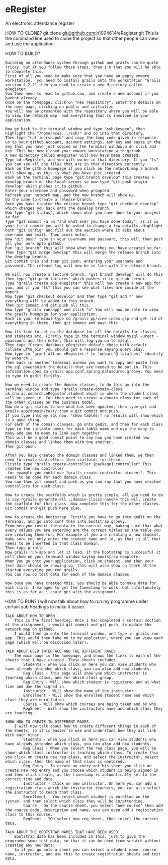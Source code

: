 eRegister
=========

An electronic attendance register

HOW TO CLONE?
    git clone git@github.com:b1004614/eRegister.git
    This is the command line used to clone the project so that other people can view and use the application.

HOW TO BUILD?  

    Building an attendance system through github and grails can be quite tricky, but if you follow these steps, then i'm that you will be able to complete this.
    First of all you need to make sure that you have an empty vmware workstation,  you need to install grails onto the workstation "Grails version 2.2.2" then you need to create a new directory called eRegister.
    You then need to head to github.com, and create a new account if you havent already.
    Once on the homepage, click on "new repository". Enter the details on the next page, clicking on public and initialize
    You will now be presented with the repository where you will be able to view the network map, and everything that is involved in your application.
    
    Now go back to the terminal window and type "ssh-keygen", then highlight the "/home/aces.../ssh/" and cd into that directory.
    Then type "cat id_rsa.pub" and copy the long code given in response.
    Go to your github account, account settings, ssh key and paste in the key that you have just copied on the terminal window,a dn click add key. This has now cloned your vmware workstation with github.
    A new directory called eRegister will now have been created.
    Type cd eRegister, and you will ow be in that directory. If you "ls" you can see all the files that are in that directory currently.
    Back on the github homepage if you click on the network map a branch will show up, as this is what you have just created.
    Back on the terminal page type "git branch develop" this creates a develop branch on the local server so now type "git push origin develop" which pushes it to github.
    Enter your username and password when prompted.
    Refresh your network map, and the new branch will show up.
    Do the same to create a release branch.
    Once you have created the release branch type "git checkout develop" which changes you back onto the develop branch.
    Now type "git status", which shows what you have done to your project so far.
    Type "git commit -a -m "and what ever you have done today", as it is your first commit you will be asked to change a few details. Highlight both "git config" and fill out the section where it asks about username and email. Then press enter.
    Now "git push" type in your username and password, this will then push all your work upto github.
    Run "git branch" this will show what branches you have created so far.
    Then type "git merge develop" this will merge the release branch into the develop branch.
    Git commit this and then git push, entering your username and password. The release tag will now be in line with the release branch.
    
    We will now create a lecture branch. "git branch develop" will do this then type "git push lectures" which pushes it to github server.
    Type "grails create app eRegister" this will now create a new app for you, and if you "ls" this you can see what files are inside at the moment.
    Now type "git checkout develop" and then type "git add *" now everything will be added to this branch.
    Then git commit and git push all this.
    Now type "grails run-app" and click "n" You will now be able to view the grails homepage for your application.
    Back in your terminal type cd /grails pp/view index.gsp and get rid of everything in there, then git commit and push this.
    
    Now its time to set up the database for all the details for classes and students etc. Firstly type in the terminal window mysql -uroot -ppassword and then enter. This will log you on to mysql.
    Then type "Create database eRegister default chase utf8 default collate uft8_bin" you should get a response saying query okay.
    Now type in "grant all on eRegister.* to 'webarc'@'localhost' identify by'webarch';
    Then back in another terminal window you want to copy and paste from the sql powerpoint the details that are needed to be put in. This information goes in grails-app,conf,spring,datasource.groovy. You need to type in gedit firstly.
    
    Now we need to create the domain classes, to do this go into the terminal window and type "grails create-domain-class uk.shu.ac.webarch.eRegister.student which is where the student class will be saved in. You then need to create a domain class for each of the other classes on the business model.
    Now do a git status to see what has been updated, then type git add grails-app/domain/test/ then a git commit and push.
    If you type into my sql now, "show tables;" no results will show which is a good thing.
    For each of the domain classes, go onto gedit, and then for each class type in the suitable names for each table name and use the many to many and one to many to link each together.
    This will be a good commit point to say how you have created new domain classes and linked them with one another.
    Then git push.
    
    After you have created the domain classes and linked them, we then need to create controllers then scaffolds for these.
    Firstly type "grails create-controller [package] controller" This creates the new controller
     for example you could use "grails create-controller student". This needs to be done for each domain class.
    You can then git commit and push as you can say that you have created controllers for each class.
    
    Now to create the scaffolds which is pretty simple, all you need to do is say "grails generate-all ,,domain-classs-name>> this will create the scaffold for this class. Now complete this for the other classes.
    Git commit and git push here also.
    
    Now to create the bootstrap. Firstly you have to go into gedit on the terminal, and go into conf then into bootstrap.groovy.
    From hereyou insert the data in the correct way, making sure that what every values you are entering are the correct titles as the table you are creating them for. For example if you are creating a new student, make sure you only enter the student name and id, as that is all that needs to be inserted in that class domain.
    Then type println
    Now grails run-app and let it load, if the bootstrap is successful it will show on your termianl window saying bootstrap complete.
    When you go onto your application, click on student, and then your test data should be showing up, this will also show on there at the startup everytime you run grails.
    You can now do test data for each of the domain classes.
    
    Now once you have created this, you should be able to make data for each class. I managed to get the timestamp to work, but unfortunately this is as far as i could get with the assignment.
    
    
    
HOW TO RUN?
    I will now talk about how to run my programme under certain sub headings to make it easier.

    TALK ABOUT HOW TO OPEN 
        This is the first heading. Once i had completed a certain section of the assignment, i would git commit and git push, to update the network map on github.
        I would then go onto the terminal window, and type in grails run-app. This would then take me to my applcation, where you can view each page (which will be discussed later).
        
    TALK ABOUT USER INTERFACE AND THE DIFFERENT PAGES
        The main page is the homepage, and shows the links to each of the sheets that i have created. These sheets include:
            Students - when you click on here you can view students who have already attended which class, you can also add new students.
            Reg Class - This page will show you which instructor is teaching which class, and for which class group.
            Reg Entry - Will show which student is registered and at what time and dae the signed in.
            Instructor - Will show the name of the instructor.
            Enrollment - Will show the enrolled student name and which class they are enrolled on.
            Course - Will show which courses are being taken and by who.
            RegSheet - Will show the instructors name and which class they are teaching.
            
    SHOW HOW TO CREATE IN DIFFERENT PAGES.
        I will now talk about how to create different things in each of the sheets, so it is easier to use and understand how they all link with each other.
            Students - when you click on here you can view students who have already attended which class, you can also add new students.
            Reg Class - When you select the reg class page, you will be shown which class instructor is teaching which class. To create this you click on create new reg class, and select the instructor, select which class, then the name of that class is enetered.
            Reg Entry - To create an entry ont his sheet you click on create new reg entry and you choose which student is being signed in and then click create, as the timestamp is automatically set to the correct time and date.
            Instructor - Click on new instructor. On here you can add a registration class which the instructor teachers, you can also select the instructor to teach that class.
            Enrollment - You select which student is enrolled on the system, and then select which class they will be in/attending.
            Course - On the course sheet, you select "new course" then add the course code, description and name, you can even add a registration class to this course.
            RegSheet - YOu select new reg sheet, then insert the correct data.
            
    TALK ABOUT THE BOOTSTRAP NAMES THAT HAVE BEEN USED.
        Bootstrap data has been included in this, just to give the programme some test data, so that it can be used from scratch wihtout creating any new data. 
        So if you go onto a sheet you can select a student name, course name, instructor, and use this to create registration sheets and test data.
